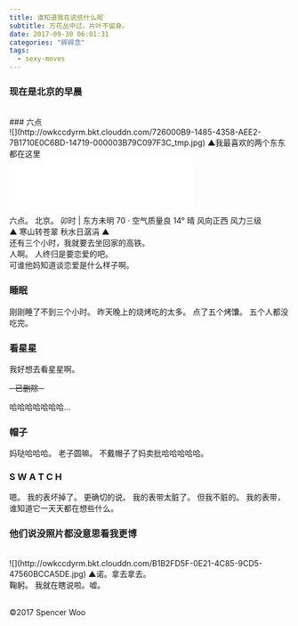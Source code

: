 ```yaml
---
title: 谁知道我在说些什么呢
subtitle: 万花丛中过，片叶不留身。
date: 2017-09-30 06:01:31
categories: "碎碎念"
tags:
  - sexy-moves
---
```


### 现在是北京的早晨
</br>
### 六点
</br>
![](http://owkccdyrm.bkt.clouddn.com/726000B9-1485-4358-AEE2-7B1710E0C6BD-14719-000003B79C097F3C_tmp.jpg)
▲我最喜欢的两个东东都在这里
</br>
<iframe frameborder="no" border="0" marginwidth="0" marginheight="0" width=330 height=86 src="//music.163.com/outchain/player?type=2&id=425137411&auto=1&height=66"></iframe>

六点。
北京。
卯时 | 东方未明
70 · 空气质量良
14° 晴
风向正西 风力三级
</br>
▲ 寒山转苍翠 秋水日潺涓 ▲
</br>
还有三个小时，我就要去坐回家的高铁。
</br>
人啊。
人终归是要恋爱的吧。
</br>
可谁他妈知道谈恋爱是什么样子啊。
</br>
### 睡眠
刚刚睡了不到三个小时。
昨天晚上的烧烤吃的太多。
点了五个烤馕。
五个人都没吃完。
</br>
### 看星星
我好想去看星星啊。

<del>- 已删除 -</del>

哈哈哈哈哈哈哈...
</br>
### 帽子
妈哒哈哈哈。
老子圆嘛。
不戴帽子了妈卖批哈哈哈哈哈。
</br>
### S W A T C H
嗯。
我的表坏掉了。
更确切的说。
我的表带太脏了。
但我不脏的。
我的表带，谁知道它一天天都在想些什么。
</br>
### 他们说没照片都没意思看我更博
</br>
![](http://owkccdyrm.bkt.clouddn.com/B1B2FD5F-0E21-4C85-9CD5-47560BCCA5DE.jpg)
▲诺。拿去拿去。
</br>
鞠躬。
我就在瞎说啦。嘘。
</br>
</br>

©2017 Spencer Woo
